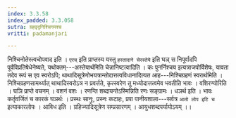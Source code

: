 ```yaml
---
index: 3.3.58
index_padded: 3.3.058
sutra: ग्रहवृदृनिश्चिगमश्च
vritti: padamanjari

---
```

निश्चिनोतेस्त्वचोपवाद इति । `एरच्` इति प्राप्तस्य यस्तु `हस्तादाने चेरस्तेये` इति घञ् स निपूर्वादपि पूर्वविप्रतिषेधेनेष्यते, यथोक्तम्---अस्तेयार्थमिति चेन्नानिष्टत्वादिति । कः पुनर्निश्चय इत्यत्राजपोर्विशेषः, यावता तदेव रूपं स एव स्वरोऽपि; थाथादिसूत्रेणोभयत्रान्तोदात्तत्वविधानादित्यत आह---निश्चिग्रहणं स्वरार्थमिति । निश्चिग्रहणसामर्थ्यात् थाथादिस्वरोऽत्र न प्रवर्त्तते, कृत्स्वरेण तु मध्योदात्तत्वमेव भवतीति भावः ।
वशिरण्योरिति । घञि प्राप्ते वचनम् । वशनं वशः । रणन्ति शब्दायन्तेऽस्मिन्निति रणः सङ्ग्रामः ।
धञर्थ इति । भावः कर्तृवर्जितं च कारकं घञर्थः । प्रस्थः सानुः, प्रस्नः कटाहः, प्रपा पानीयशाला---सर्वत्र `आतो लोप इटि च` इत्याकारलोपः । आविध इति । ग्रहिज्यादिसूत्रेण सम्प्रसारणम् । आयुधशब्दपर्यायोऽयम् ।।